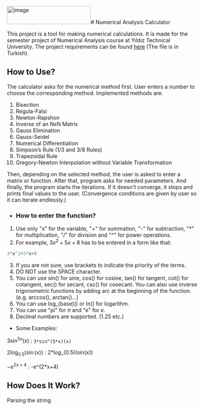 <img width="222" height="48" alt="image" src="https://github.com/user-attachments/assets/84c1de09-815b-44ad-903a-60fd8bfeda9c" /># Numerical Analysis Calculator

This project is a tool for making numerical calculations. It is made for the semester project of Numerical Analysis course at Yıldız Technical University. The project requirements can be found [here](https://drive.google.com/file/d/1Q2WFCe0GWdqJwzVzIHOXvKcb1HJzTQGi/view?usp=drive_link) (The file is in Turkish).

## How to Use?
The calculator asks for the numerical method first. User enters a number to choose the corresponding method. Implemented methods are:
1. Bisection
2. Regula-Falsi
3. Newton-Rapshon
4. Inverse of an NxN Matrix
5. Gauss Elimination
6. Gauss-Seidel
7. Numerical Differentiation
8. Simpson’s Rule (1/3 and 3/8 Rules)
9. Trapezoidal Rule
10. Gregory-Newton Interpolation without Variable Transformation

Then, depending on the selected method, the user is asked to enter a matrix or function. After that, program asks for needed parameters. And finally, the program starts the iterations. If it doesn't converge, it stops and prints final values to the user. (Convergence conditions are given by user so it can iterate endlessly.)
* ### How to enter the function?
1. Use only "x" for the variable, "+" for summation, "-" for subtraction, "*" for multiplication, "/" for division and "^" for power operations.
2. For example, $`3x^2+5x+8`$ has to be entered in a form like that:
```c
3*x^2+5*x+8
```
3. If you are not sure, use brackets to indicate the priority of the terms.
4. DO NOT use the SPACE character.
5. You can use sin() for sine, cos() for cosine, tan() for tangent, cot() for cotangent, sec() for secant, csc() for cosecant. You can also use inverse trigonometric functions by adding arc at the beginning of the function. (e.g. arccos(), arctan()...)
7. You can use log_(base)() or ln() for logarithm.
8. You can use "pi" for $`\pi`$ and "e" for $`e`$.
9. Decimal numbers are supported. (1.25 etc.)
* Some Examples:

$3\sin^{5x}(x)$ : `3*sin^(5*x)(x)`

$`2\log_{0.5}(\sin(x))`$ : 2*log_(0.5)(sin(x))

$`-e^{2x+4}`$ : -e^(2*x+4)


## How Does It Work?
Parsing the string
